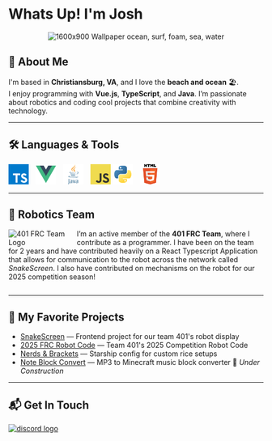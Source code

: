 # Whats Up! I'm Josh

<!--<p align="center">
  <img src="https://github.com/user-attachments/assets/f251f374-2e3e-4b1d-89de-f7c7f6917657" alt="Ocean Wave Gif" width="525" />
</p>
-->
<p align="center">
<img src="https://images.wallpaperscraft.com/image/single/ocean_surf_foam_117846_1600x900.jpg" alt="1600x900 Wallpaper ocean, surf, foam, sea, water" width="800"/>
</p>

## 🌊 About Me  
I'm based in **Christiansburg, VA**, and I love the **beach and ocean** 🏖️.  
I enjoy programming with **Vue.js**, **TypeScript**, and **Java**. I’m passionate about robotics and coding cool projects that combine creativity with technology.

---

## 🛠️ Languages & Tools  

<p>
  <img src="https://raw.githubusercontent.com/github/explore/main/topics/typescript/typescript.png" alt="TypeScript" width="40" height="40" style="margin-right:10px" />
  <img src="https://raw.githubusercontent.com/github/explore/main/topics/vue/vue.png" alt="Vue.js" width="40" height="40" style="margin-right:10px" />
  <img src="https://raw.githubusercontent.com/github/explore/main/topics/java/java.png" alt="Java" width="40" height="40" style="margin-right:10px" />
  <img src="https://raw.githubusercontent.com/github/explore/main/topics/javascript/javascript.png" alt="JavaScript" width="40" height="40"  />
  <img src="https://raw.githubusercontent.com/github/explore/main/topics/python/python.png" alt="Python" width="40" height="40" style="margin-right:10px" />
  <img src="https://raw.githubusercontent.com/github/explore/main/topics/html/html.png" alt="HTML" width="40" height="40" style="margin-right:10px" />
</p>

---

## 🤖 Robotics Team

<a href="https://github.com/team401" target="_blank">
  <img src="https://avatars.githubusercontent.com/u/13888392?s=200&v=4" alt="401 FRC Team Logo" width="120" style="float:left; margin-right:15px;" />
</a>

I’m an active member of the **401 FRC Team**, where I contribute as a programmer. I have been on the team for 2 years and have contributed heavily on a React Typescript Application that allows for communication to the robot across the network called *SnakeScreen*. I also have contributed on mechanisms on the robot for our 2025 competition season!

<div style="clear:both;"></div>

---

## 🐙 My Favorite Projects

- [SnakeScreen](https://github.com/team401/snakescreen) — Frontend project for our team 401's robot display  
- [2025 FRC Robot Code](https://github.com/team401/2025-Robot-Code) — Team 401's 2025 Competition Robot Code  
- [Nerds & Brackets](https://github.com/j0shuaS/nerds-and-brackets) — Starship config for custom rice setups  
- [Note Block Convert](https://github.com/j0shuaS/NoteBlockConvert) — MP3 to Minecraft music block converter 🚧 *Under Construction*


---

## 📬 Get In Touch

<a href="https://discord.com/users/802232572297085059" target="_blank">
  <img src="https://img.shields.io/static/v1?message=Discord&logo=discord&label=&color=7289DA&logoColor=white&labelColor=&style=for-the-badge" height="35" alt="discord logo" />
</a>
